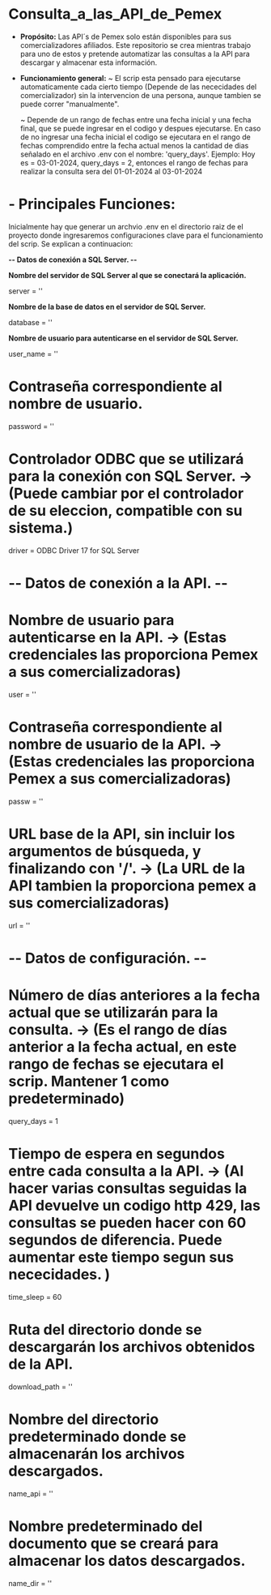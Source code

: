 # Consulta_a_las_API_de_Pemex
 - **Propósito:**
   Las API´s de Pemex solo están disponibles para sus comercializadores afiliados. Este repositorio se crea mientras trabajo para uno de estos y pretende automatizar las consultas a la API para descargar y almacenar esta información.

- **Funcionamiento general:**
  ~ El scrip esta pensado para ejecutarse automaticamente cada cierto tiempo (Depende de las nececidades del comercializador) sin la intervencion de una persona, aunque tambien se puede correr "manualmente".
  
  ~ Depende de un rango de fechas entre una fecha inicial y una fecha final, que se puede ingresar en el codigo y despues ejecutarse. En caso de no ingresar una fecha inicial el codigo se ejecutara en el rango de fechas comprendido entre la fecha actual menos la cantidad de dias señalado en el archivo .env con el nombre: 'query_days'.
  Ejemplo:
   Hoy es = 03-01-2024, query_days = 2, entonces el rango de fechas para realizar la consulta sera del 01-01-2024 al 03-01-2024


# - **Principales Funciones:**
   Inicialmente hay que generar un archvio .env en el directorio raiz de el proyecto donde ingresaremos configuraciones clave para el funcionamiento del scrip. Se explican a continuacion:

   **-- Datos de conexión a SQL Server. --**
  
   **Nombre del servidor de SQL Server al que se conectará la aplicación.**
   
   server = ''
   
   **Nombre de la base de datos en el servidor de SQL Server.**
   
   database = '' 

   **Nombre de usuario para autenticarse en el servidor de SQL Server.**

   
   user_name = ''
   # Contraseña correspondiente al nombre de usuario.
   password = ''
   # Controlador ODBC que se utilizará para la conexión con SQL Server. -> (Puede cambiar por el controlador de su eleccion, compatible con su sistema.)
   driver = ODBC Driver 17 for SQL Server 
   
   # -- Datos de conexión a la API. -- #
   # Nombre de usuario para autenticarse en la API. -> (Estas credenciales las proporciona Pemex a sus comercializadoras)
   user = ''
   # Contraseña correspondiente al nombre de usuario de la API. -> (Estas credenciales las proporciona Pemex a sus comercializadoras)
   passw = ''
   # URL base de la API, sin incluir los argumentos de búsqueda, y finalizando con '/'. -> (La URL de la API tambien la proporciona pemex a sus comercializadoras)
   url = ''
   
   # -- Datos de configuración. -- #
   # Número de días anteriores a la fecha actual que se utilizarán para la consulta. -> (Es el rango de días anterior a la fecha actual, en este rango de fechas se ejecutara el scrip. Mantener 1 como predeterminado)
   query_days = 1 
   # Tiempo de espera en segundos entre cada consulta a la API. -> (Al hacer varias consultas seguidas la API devuelve un codigo http 429, las consultas se pueden hacer con 60 segundos de diferencia. Puede aumentar este tiempo segun sus nececidades.  )
   time_sleep = 60 
   # Ruta del directorio donde se descargarán los archivos obtenidos de la API.
   download_path = '' 
   # Nombre del directorio predeterminado donde se almacenarán los archivos descargados.
   name_api = '' 
   # Nombre predeterminado del documento que se creará para almacenar los datos descargados.
   name_dir = '' 
 

